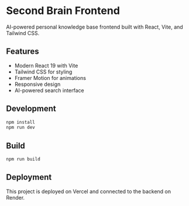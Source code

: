 # Second Brain Frontend

AI-powered personal knowledge base frontend built with React, Vite, and Tailwind CSS.

## Features
- Modern React 19 with Vite
- Tailwind CSS for styling
- Framer Motion for animations
- Responsive design
- AI-powered search interface

## Development
```bash
npm install
npm run dev
```

## Build
```bash
npm run build
```

## Deployment
This project is deployed on Vercel and connected to the backend on Render.
